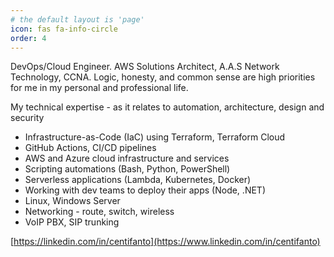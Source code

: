 ```yaml
---
# the default layout is 'page'
icon: fas fa-info-circle
order: 4
---
```

DevOps/Cloud Engineer. AWS Solutions Architect, A.A.S Network Technology, CCNA. Logic, honesty, and common sense are high priorities for me in my personal and professional life.

My technical expertise - as it relates to automation, architecture, design and security
- Infrastructure-as-Code (IaC) using Terraform, Terraform Cloud
- GitHub Actions, CI/CD pipelines
- AWS and Azure cloud infrastructure and services
- Scripting automations (Bash, Python, PowerShell)
- Serverless applications (Lambda, Kubernetes, Docker)
- Working with dev teams to deploy their apps (Node, .NET)
- Linux, Windows Server
- Networking - route, switch, wireless
- VoIP PBX, SIP trunking

[https://linkedin.com/in/centifanto](https://www.linkedin.com/in/centifanto)